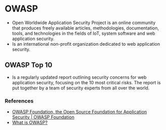# OWASP
- Open Worldwide Application Security Project is an online community that produces freely available articles, methodologies, documentation, tools, and technologies in the fields of IoT, system software and web application security.
- Is an international non-profit organization dedicated to web application security.

## OWASP Top 10
- Is a regularly updated report outlining security concerns for web application security, focusing on the 10 most critical risks. The report is put together by a team of security experts from all over the world.


### References
- [OWASP Foundation, the Open Source Foundation for Application Security | OWASP Foundation](https://owasp.org/)
- [What is OWASP?](https://www.cloudflare.com/learning/security/threats/owasp-top-10/)